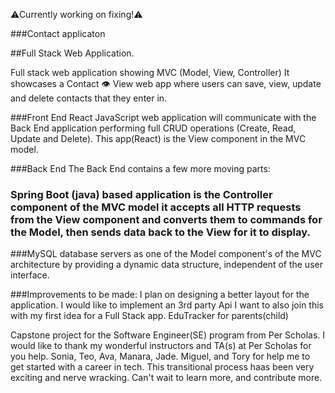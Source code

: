 ⚠Currently working on fixing!⚠

###Contact applicaton

##Full Stack Web Application.

Full stack web application showing MVC (Model, View, Controller) It showcases a Contact 👁 View web app where users can save, view, update and delete contacts that they enter in.

###Front End
React JavaScript web application will communicate with the Back End application performing full CRUD operations (Create, Read, Update and Delete). This app(React) is the View component in the MVC model.

###Back End
The Back End contains a few more moving parts:

### Spring Boot (java)  based application is the Controller component of the MVC model it accepts all HTTP requests from the View component and converts them to commands for the Model, then sends data back to the View for it to display.

###MySQL database servers as one of the  Model component's of the MVC architecture by providing a dynamic data structure, independent of the user interface.

###Improvements to be made: 
I plan on designing a better layout for the application. 
I would like to implement an 3rd party Api
I want to also join this with my first idea for a Full Stack app. EduTracker for parents(child)


Capstone project for the Software Engineer(SE) program from Per Scholas.
I would like to thank my wonderful instructors and TA(s) at Per Scholas for you help.  Sonia, Teo, Ava, Manara, Jade. Miguel, and Tory for help me to get started with a career in tech.  This transitional process haas been very exciting and nerve wracking. Can't wait to learn more, and contribute more. 
